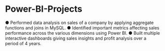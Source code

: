 # Power-BI-Projects

● Performed data analysis on sales of a company by applying aggregate functions and joins in MySQL.
● Identified important metrics affecting sales performance across the various dimensions using Power BI. 
● Built multiple interactive dashboards giving sales insights and profit analysis over a period of 4 years.
